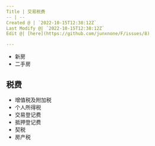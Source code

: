 ```yaml
---
Title | 交易税费
-- | --
Created @ | `2022-10-15T12:38:12Z`
Last Modify @| `2022-10-15T12:38:12Z`
Edit @| [here](https://github.com/junxnone/F/issues/8)

---
```

- 新房
- 二手房

## 税费

- 增值税及附加税
- 个人所得税
- 交易登记费
- 抵押登记费
- 契税
- 房产税

